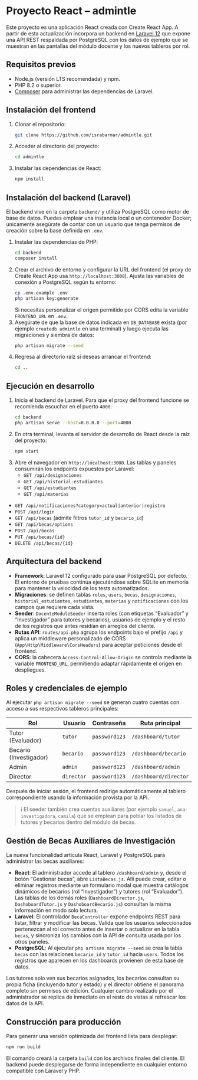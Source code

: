 # Proyecto React – admintle

Este proyecto es una aplicación React creada con Create React App. A partir de esta actualización incorpora un backend en [Laravel 12](https://laravel.com) que expone una API REST respaldada por PostgreSQL con los datos de ejemplo que se muestran en las pantallas del módulo docente y los nuevos tableros por rol.

## Requisitos previos
- Node.js (versión LTS recomendada) y npm.
- PHP 8.2 o superior.
- [Composer](https://getcomposer.org/) para administrar las dependencias de Laravel.

## Instalación del frontend

1. Clonar el repositorio:
   ```bash
   git clone https://github.com/israbarmar/admintle.git
   ```
2. Acceder al directorio del proyecto:
   ```bash
   cd admintle
   ```
3. Instalar las dependencias de React:
   ```bash
   npm install
   ```

## Instalación del backend (Laravel)

El backend vive en la carpeta `backend/` y utiliza PostgreSQL como motor de base de datos. Puedes emplear una instancia local o un contenedor Docker; únicamente asegúrate de contar con un usuario que tenga permisos de creación sobre la base definida en `.env`.

1. Instalar las dependencias de PHP:
   ```bash
   cd backend
   composer install
   ```
2. Crear el archivo de entorno y configurar la URL del frontend (el proxy de Create React App usa `http://localhost:3000`). Ajusta las variables de conexión a PostgreSQL según tu entorno:
   ```bash
   cp .env.example .env
   php artisan key:generate
   ```
   Si necesitas personalizar el origen permitido por CORS edita la variable `FRONTEND_URL` en `.env`.
3. Asegúrate de que la base de datos indicada en `DB_DATABASE` exista (por ejemplo `createdb admintle` en una terminal) y luego ejecuta las migraciones y siembra de datos:
   ```bash
   php artisan migrate --seed
   ```
4. Regresa al directorio raíz si deseas arrancar el frontend:
   ```bash
   cd ..
   ```

## Ejecución en desarrollo

1. Inicia el backend de Laravel. Para que el proxy del frontend funcione se recomienda escuchar en el puerto `4000`:
   ```bash
   cd backend
   php artisan serve --host=0.0.0.0 --port=4000
   ```
2. En otra terminal, levanta el servidor de desarrollo de React desde la raíz del proyecto:
   ```bash
   npm start
   ```
3. Abre el navegador en `http://localhost:3000`. Las tablas y paneles consumirán los endpoints expuestos por Laravel:
   - `GET /api/designaciones`
   - `GET /api/historial-estudiantes`
   - `GET /api/estudiantes`
   - `GET /api/materias`
- `GET /api/notificaciones?category=actual|anterior|registro`
- `POST /api/login`
- `GET /api/becas` (admite filtros `tutor_id` y `becario_id`)
- `GET /api/becas/options`
- `POST /api/becas`
- `PUT /api/becas/{id}`
- `DELETE /api/becas/{id}`

## Arquitectura del backend

- **Framework**: Laravel 12 configurado para usar PostgreSQL por defecto. El entorno de pruebas continúa ejecutándose sobre SQLite en memoria para mantener la velocidad de los tests automatizados.
- **Migraciones**: se definen tablas `roles`, `users`, `becas`, `designaciones`, `historial_estudiantes`, `estudiantes`, `materias` y `notificaciones` con los campos que requiere cada vista.
- **Seeder**: `DocenteModuleSeeder` inserta roles (con etiquetas “Evaluador” y “Investigador” para tutores y becarios), usuarios de ejemplo y el resto de los registros que antes residían en arreglos del cliente.
- **Rutas API**: `routes/api.php` agrupa los endpoints bajo el prefijo `/api` y aplica un middleware personalizado de CORS (`App\Http\Middleware\CorsHeaders`) para aceptar peticiones desde el frontend.
- **CORS**: la cabecera `Access-Control-Allow-Origin` se controla mediante la variable `FRONTEND_URL`, permitiendo adaptar rápidamente el origen en despliegues.

## Roles y credenciales de ejemplo

Al ejecutar `php artisan migrate --seed` se generan cuatro cuentas con acceso a sus respectivos tableros principales:

| Rol       | Usuario   | Contraseña    | Ruta principal          |
|-----------|-----------|---------------|-------------------------|
| Tutor (Evaluador)    | `tutor`   | `password123` | `/dashboard/tutor`      |
| Becario (Investigador)| `becario` | `password123` | `/dashboard/becario`    |
| Admin     | `admin`   | `password123` | `/dashboard/admin`      |
| Director  | `director`| `password123` | `/dashboard/director`   |

Después de iniciar sesión, el frontend redirige automáticamente al tablero correspondiente usando la información provista por la API.

> ℹ️ El seeder también crea cuentas auxiliares (por ejemplo `samuel`, `ana-investigadora`, `camila`) que se emplean para poblar los listados de tutores y becarios dentro del módulo de becas.

## Gestión de Becas Auxiliares de Investigación

La nueva funcionalidad articula React, Laravel y PostgreSQL para administrar las becas auxiliares:

- **React**: El administrador accede al tablero `/dashboard/admin` y, desde el botón “Gestionar becas”, abre `ListaBecas.js`. Allí puede crear, editar o eliminar registros mediante un formulario modal que muestra catálogos dinámicos de becarios (rol “Investigador”) y tutores (rol “Evaluador”). Las tablas de los demás roles (`DashboardDirector.js`, `DashoboardTutor.js` y `DashoboardBecario.js`) consultan la misma información en modo solo lectura.
- **Laravel**: El controlador `BecaController` expone endpoints REST para listar, filtrar y modificar las becas. Valida que los usuarios seleccionados pertenezcan al rol correcto antes de insertar o actualizar en la tabla `becas`, y sincroniza los cambios con la API de consulta usada por los otros paneles.
- **PostgreSQL**: Al ejecutar `php artisan migrate --seed` se crea la tabla `becas` con las relaciones `becario_id` y `tutor_id` hacia `users`. Todos los registros que aparecen en los dashboards provienen de esta base de datos.

Los tutores solo ven sus becarios asignados, los becarios consultan su propia ficha (incluyendo tutor y estado) y el director obtiene el panorama completo sin permisos de edición. Cualquier cambio realizado por el administrador se replica de inmediato en el resto de vistas al refrescar los datos de la API.

## Construcción para producción

Para generar una versión optimizada del frontend lista para desplegar:
```bash
npm run build
```

El comando creará la carpeta `build` con los archivos finales del cliente. El backend puede desplegarse de forma independiente en cualquier entorno compatible con Laravel y PHP.
